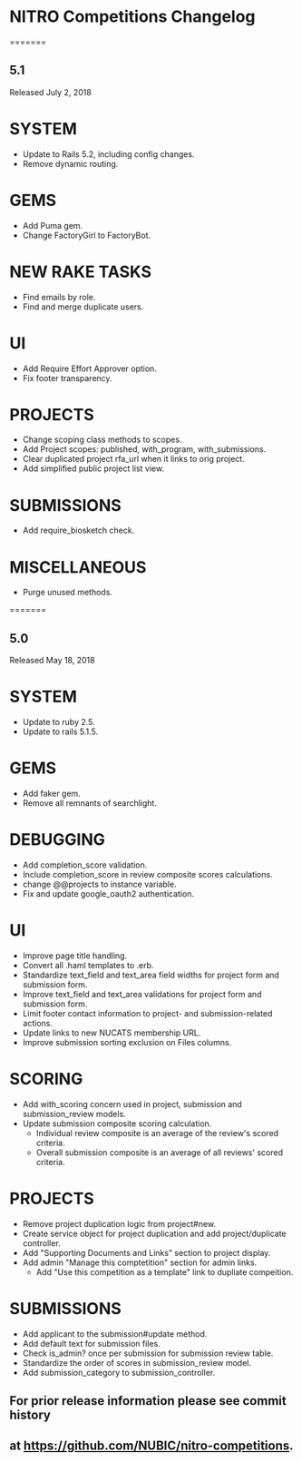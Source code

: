 # NITRO Competitions Changelog
=======
## 5.1
Released July 2, 2018

# SYSTEM
* Update to Rails 5.2, including config changes.
* Remove dynamic routing.

# GEMS
* Add Puma gem.
* Change FactoryGirl to FactoryBot.

# NEW RAKE TASKS
* Find emails by role.
* Find and merge duplicate users.

# UI
* Add Require Effort Approver option.
* Fix footer transparency.

# PROJECTS
* Change scoping class methods to scopes.
* Add Project scopes: published, with_program, with_submissions.
* Clear duplicated project rfa_url when it links to orig project.
* Add simplified public project list view.

# SUBMISSIONS
* Add require_biosketch check.

# MISCELLANEOUS
* Purge unused methods.

=======
## 5.0
Released May 18, 2018

# SYSTEM
* Update to ruby 2.5.
* Update to rails 5.1.5.

# GEMS
* Add faker gem.
* Remove all remnants of searchlight.

# DEBUGGING
* Add completion_score validation.
* Include completion_score in review composite scores calculations.
* change @@projects to instance variable.
* Fix and update google_oauth2 authentication.

# UI
* Improve page title handling.
* Convert all .haml templates to .erb.
* Standardize text_field and text_area field widths for project form and submission form.
* Improve text_field and text_area validations for project form and submission form.
* Limit footer contact information to project- and submission-related actions.
* Update links to new NUCATS membership URL.
* Improve submission sorting exclusion on Files columns.

# SCORING
* Add with_scoring concern used in project, submission and submission_review models.
* Update submission composite scoring calculation.
  * Individual review composite is an average of the review's scored criteria.
  * Overall submission composite is an average of all reviews' scored criteria.

# PROJECTS
* Remove project duplication logic from project#new.
* Create service object for project duplication and add project/duplicate controller.
* Add "Supporting Documents and Links" section to project display.
* Add admin  "Manage this comptetition" section for admin links.
  * Add "Use this competition as a template" link to dupliate compeition.

# SUBMISSIONS
* Add applicant to the submission#update method.
* Add default text for submission files.
* Check is_admin? once per submission for submission review table.
* Standardize the order of scores in submission_review model.
* Add submission_category to submission_controller.


## For prior release information please see commit history
## at https://github.com/NUBIC/nitro-competitions.
